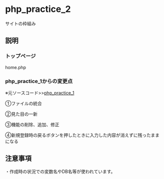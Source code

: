 # php_practice_2
サイトの枠組み

## 説明
### トップページ
home.php
### php_practice_1からの変更点
※元ソースコード>>[php_practice_1](https://github.com/shuya1d8/php_practice_1)

①ファイルの統合

②見た目の一新

③機能の削除、追加、修正

④新規登録時の戻るボタンを押したときに入力した内容が消えずに残ったままになる

## 注意事項
・作成時の状況での変数名やDB名等が使われています。
